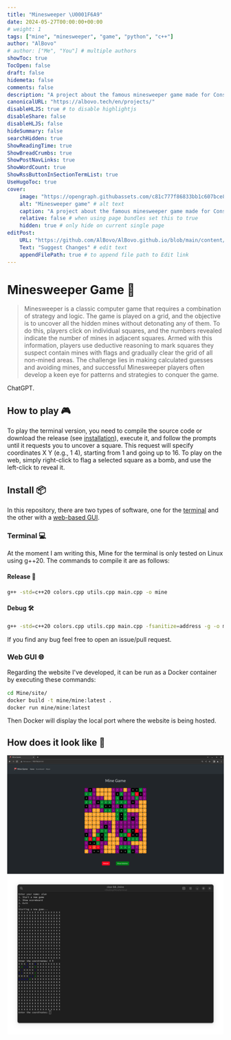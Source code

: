```yaml
---
title: "Minesweeper \U0001F6A9"
date: 2024-05-27T00:00:00+00:00
# weight: 1
tags: ["mine", "minesweeper", "game", "python", "c++"]
author: "AlBovo"
# author: ["Me", "You"] # multiple authors
showToc: true
TocOpen: false
draft: false
hidemeta: false
comments: false
description: "A project about the famous minesweeper game made for Console or Web GUI."
canonicalURL: "https://albovo.tech/en/projects/"
disableHLJS: true # to disable highlightjs
disableShare: false
disableHLJS: false
hideSummary: false
searchHidden: true
ShowReadingTime: true
ShowBreadCrumbs: true
ShowPostNavLinks: true
ShowWordCount: true
ShowRssButtonInSectionTermList: true
UseHugoToc: true
cover:
    image: "https://opengraph.githubassets.com/c81c777f86833bb1c607bce8b7ff26ec2a22d3daccbaeab7e35bc1739dd99c69/AlBovo/Mine" # image path/url
    alt: "Minesweeper game" # alt text
    caption: "A project about the famous minesweeper game made for Console or Web GUI." # display caption under cover
    relative: false # when using page bundles set this to true
    hidden: true # only hide on current single page
editPost:
    URL: "https://github.com/AlBovo/AlBovo.github.io/blob/main/content/en"
    Text: "Suggest Changes" # edit text
    appendFilePath: true # to append file path to Edit link
---
```

# Minesweeper Game 🚩
> Minesweeper is a classic computer game that requires a combination of strategy and logic. The game is played on a grid, and the objective is to uncover all the hidden mines without detonating any of them. To do this, players click on individual squares, and the numbers revealed indicate the number of mines in adjacent squares. Armed with this information, players use deductive reasoning to mark squares they suspect contain mines with flags and gradually clear the grid of all non-mined areas. The challenge lies in making calculated guesses and avoiding mines, and successful Minesweeper players often develop a keen eye for patterns and strategies to conquer the game.

ChatGPT.

## How to play 🎮
To play the terminal version, you need to compile the source code or download the release (see [installation](#install-)), execute it, and follow the prompts until it requests you to uncover a square.
This request will specify coordinates X Y (e.g., 1 4), starting from 1 and going up to 16. 
To play on the web, simply right-click to flag a selected square as a bomb, and use the left-click to reveal it.

## Install 📦
In this repository, there are two types of software, one for the [terminal](#terminal-) and the other with a [web-based GUI](#web-gui-).

### Terminal 💻
At the moment I am writing this, Mine for the terminal is only tested on Linux using g++20. The commands to compile it are as follows:

#### Release 🚀
```bash
g++ -std=c++20 colors.cpp utils.cpp main.cpp -o mine
```

#### Debug 🛠️
```bash
g++ -std=c++20 colors.cpp utils.cpp main.cpp -fsanitize=address -g -o mine
```
If you find any bug feel free to open an issue/pull request.

### Web GUI 🌐
Regarding the website I've developed, it can be run as a Docker container by executing these commands:
```bash
cd Mine/site/
docker build -t mine/mine:latest .
docker run mine/mine:latest
```
Then Docker will display the local port where the website is being hosted.

## How does it look like 👀
![web gui](https://github.com/AlBovo/Mine/blob/main/screenWeb.png)
![console](https://github.com/AlBovo/Mine/blob/main/screenTerminal.png)
